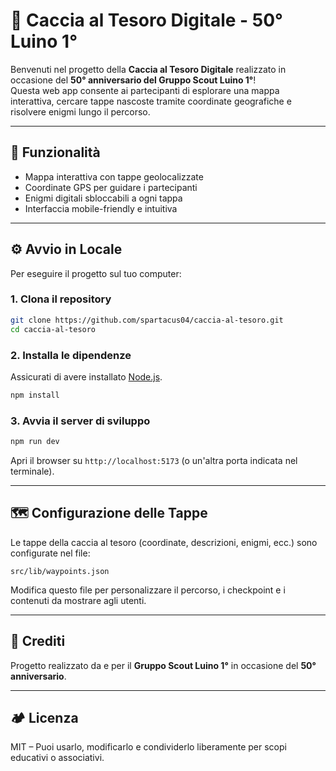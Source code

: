 # 🧭 Caccia al Tesoro Digitale - 50° Luino 1°

Benvenuti nel progetto della **Caccia al Tesoro Digitale** realizzato in occasione del **50° anniversario del Gruppo Scout Luino 1°**!  
Questa web app consente ai partecipanti di esplorare una mappa interattiva, cercare tappe nascoste tramite coordinate geografiche e risolvere enigmi lungo il percorso.

---

## 📌 Funzionalità

- Mappa interattiva con tappe geolocalizzate
- Coordinate GPS per guidare i partecipanti
- Enigmi digitali sbloccabili a ogni tappa
- Interfaccia mobile-friendly e intuitiva

---

## ⚙️ Avvio in Locale

Per eseguire il progetto sul tuo computer:

### 1. Clona il repository

```bash
git clone https://github.com/spartacus04/caccia-al-tesoro.git
cd caccia-al-tesoro
```

### 2. Installa le dipendenze

Assicurati di avere installato [Node.js](https://nodejs.org/).

```bash
npm install
```

### 3. Avvia il server di sviluppo

```bash
npm run dev
```

Apri il browser su `http://localhost:5173` (o un'altra porta indicata nel terminale).

---

## 🗺️ Configurazione delle Tappe

Le tappe della caccia al tesoro (coordinate, descrizioni, enigmi, ecc.) sono configurate nel file:

```
src/lib/waypoints.json
```

Modifica questo file per personalizzare il percorso, i checkpoint e i contenuti da mostrare agli utenti.

---

## 🥳 Crediti

Progetto realizzato da e per il **Gruppo Scout Luino 1°** in occasione del **50° anniversario**.

---

## 🏕️ Licenza

MIT – Puoi usarlo, modificarlo e condividerlo liberamente per scopi educativi o associativi.
